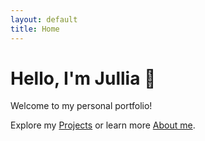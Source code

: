 ```yaml
---
layout: default
title: Home
---
```


# Hello, I'm Jullia 👋

Welcome to my personal portfolio!

Explore my [Projects](/root/) or learn more [About me](/about/).
